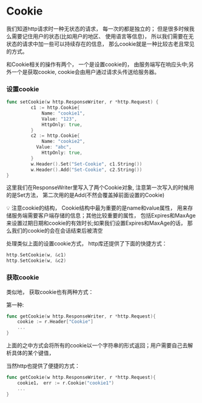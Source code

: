 # Cookie

我们知道http请求时一种无状态的请求， 每一次的都是独立的； 但是很多时候我么需要记住用户的状态(比如用户的地区、 使用语言等信息)， 所以我们需要在无状态的请求中加一些可以持续存在的信息， 那么cookie就是一种比较古老且常见的方式。

和Cookie相关的操作有两个， 一个是设置cookie的， 由服务端写在响应头中;另外一个是获取cookie, cookie会由用户通过请求头传送给服务器。

### 设置cookie

```go
func setCookie(w http.ResponseWriter, r *http.Request) {
		 c1 := http.Cookie{
		     Name: "cookie1",
		     Value: "123",
		     HttpOnly: true,
		 }
		 c2 := http.Cookie{
		     Name: "cookie2",
	       Value: "abc",
		     HttpOnly: true,
		 }
		 w.Header().Set("Set-Cookie", c1.String())
		 w.Header().Add("Set-Cookie", c2.String())
}

```

这里我们在ResponseWriter里写入了两个Cookie对象, 注意第一次写入的时候用的是Set方法， 第二次用的是Add(不然会覆盖掉前面设置的Cookie)

<aside>
💡 注意cookie的结构， Cookie结构中最为重要的是name和value属性， 用来存储服务端需要客户端存储的信息；其他比较重要的属性， 包括Expires和MaxAge来设置过期日期和cookie的有效时长;如果我们设置Expires和MaxAge的话， 那么我们的cookie的会在会话结束后被清空

</aside>

处理类似上面的设置cookie方式， http库还提供了下面的快捷方式：

```go
http.SetCookie(w, &c1)
http.SetCookie(w, &c2)
```

### 获取cookie

类似地， 获取cookie也有两种方式：

第一种:

```go
func getCookie(w http.ResponseWriter, r *http.Request){
    cookie := r.Header["Cookie"]
    ...
}
```

上面的之中方式会将所有的cookie以一个字符串的形式返回；用户需要自己去解析具体的某个键值，

当然http也提供了便捷的方式：

```go
func getCookie(w http.ResponseWriter, r *http.Request){
    cookie1， err := r.Cookie("cookie1")
    ...
}
```